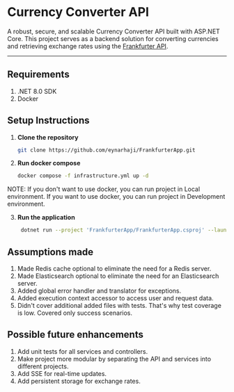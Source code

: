 # Currency Converter API

A robust, secure, and scalable Currency Converter API built with ASP.NET Core. This project serves as a backend solution for converting currencies and retrieving exchange rates using the [Frankfurter API](https://www.frankfurter.app/docs/).

---

## Requirements
1. .NET 8.0 SDK
2. Docker

## Setup Instructions

1. **Clone the repository**
   ```bash
   git clone https://github.com/eynarhaji/FrankfurterApp.git

2. **Run docker compose**
   ```bash
   docker compose -f infrastructure.yml up -d
   
NOTE: If you don't want to use docker, you can run project in Local environment.
      If you want to use docker, you can run project in Development environment.

3. **Run the application**
   ```bash
    dotnet run --project 'FrankfurterApp/FrankfurterApp.csproj' --launch-profile Local

## Assumptions made

1. Made Redis cache optional to eliminate the need for a Redis server.
2. Made Elasticsearch optional to eliminate the need for an Elasticsearch server.
3. Added global error handler and translator for exceptions.
4. Added execution context accessor to access user and request data.
5. Didn't cover additional added files with tests. That's why test coverage is low. Covered only success scenarios.

## Possible future enhancements
1. Add unit tests for all services and controllers.
2. Make project more modular by separating the API and services into different projects.
3. Add SSE for real-time updates.
4. Add persistent storage for exchange rates.

